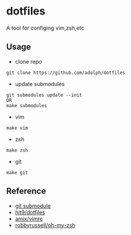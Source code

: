 # dotfiles

A tool for configing vim,zsh,etc

## Usage
- clone repo
```
git clone https://github.com/adolph/dotfiles
```
- update submodules
```
git submodules update --init
OR
make submodules
```
- vim
```
make vim
```
- zsh
```
make zsh
```
- git
```
make git
```


## Reference
- [git submodule](http://blog.csdn.net/wangjia55/article/details/24400501)
- [hit9/dotfiles](https://github.com/hit9/dotfiles)
- [amix/vimrc](https://github.com/amix/vimrc)
- [robbyrussell/oh-my-zsh](https://github.com/robbyrussell/oh-my-zsh)

